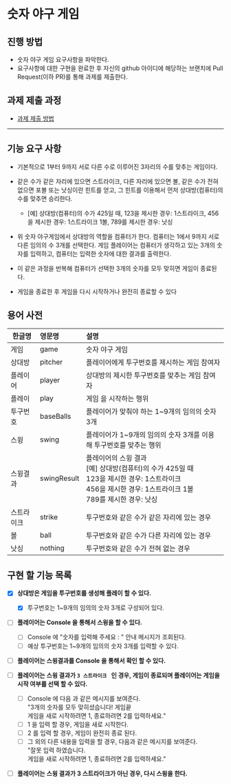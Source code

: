 # 숫자 야구 게임

## 진행 방법

* 숫자 야구 게임 요구사항을 파악한다.
* 요구사항에 대한 구현을 완료한 후 자신의 github 아이디에 해당하는 브랜치에 Pull Request(이하 PR)를 통해 과제를 제출한다.

## 과제 제출 과정

* [과제 제출 방법](https://github.com/next-step/nextstep-docs/tree/master/precourse)

---

## 기능 요구 사항

* 기본적으로 1부터 9까지 서로 다른 수로 이루어진 3자리의 수를 맞추는 게임이다.

* 같은 수가 같은 자리에 있으면 스트라이크, 다른 자리에 있으면 볼, 같은 수가 전혀 없으면 포볼 또는 낫싱이란 힌트를 얻고, 그 힌트를 이용해서 먼저 상대방(컴퓨터)의 수를 맞추면 승리한다.

    * [예] 상대방(컴퓨터)의 수가 425일 때, 123을 제시한 경우: 1스트라이크, 456을 제시한 경우: 1스트라이크 1볼, 789를 제시한 경우: 낫싱

* 위 숫자 야구게임에서 상대방의 역할을 컴퓨터가 한다. 컴퓨터는 1에서 9까지 서로 다른 임의의 수 3개를 선택한다. 게임 플레이어는 컴퓨터가 생각하고 있는 3개의 숫자를 입력하고, 컴퓨터는 입력한 숫자에 대한
  결과를 출력한다.

* 이 같은 과정을 반복해 컴퓨터가 선택한 3개의 숫자를 모두 맞히면 게임이 종료된다.

* 게임을 종료한 후 게임을 다시 시작하거나 완전히 종료할 수 있다

## 용어 사전

| 한글명 | 영문명 | 설명 |
| ---------- | :--------- | :---------- |
| 게임 | game | 숫자 야구 게임 |
| 상대방 | pitcher | 플레이어에게 투구번호를 제시하는 게임 참여자  |
| 플레이어 | player | 상대방의 제시한 투구번호를 맞추는 게임 참여자 |
| 플레이 | play | 게임 을 시작하는 행위 |
| 투구번호 | baseBalls | 플레이어가 맞춰야 하는 1~9개의 임의의 숫자 3개 |
| 스윙 | swing | 플레이어가 1~9개의 임의의 숫자 3개를 이용해 투구번호를 맞추는 행위 |
| 스윙결과 | swingResult | 플레이어의 스윙 결과 <br/> [예] 상대방(컴퓨터)의 수가 425일 때<br/> 123을 제시한 경우: 1스트라이크<br/>  456을 제시한 경우: 1스트라이크 1볼<br/> 789를 제시한 경우: 낫싱 |
| 스트라이크 | strike | 투구번호와 같은 수가 같은 자리에 있는 경우 |
| 볼 | ball | 투구번호와 같은 수가 다른 자리에 있는 경우 |
| 낫싱 | nothing | 투구번호와 같은 수가 전혀 없는 경우 |

## 구현 할 기능 목록

- [x] **상대방은 게임을 투구번호를 생성해 플레이 할 수 있다.**
    - [x] 투구번호는 1~9개의 임의의 숫자 3개로 구성되어 있다.
- [ ] **플레이어는 Console 을 통해서 스윙을 할 수 있다.**
    - [ ] Console 에 "숫자를 입력해 주세요 : " 안내 메시지가 조회된다.
    - [ ] 예상 투구번호는 1~9개의 임의의 숫자 3개를 입력할 수 있다.
- [ ] **플레이어는 스윙결과를 Console 을 통해서 확인 할 수 있다.**
- [ ] **플레이어는 스윙 결과가 `3 스트라이크 ` 인 경우, 게임이 종료되며 플레이어는 게임을 시작 여부를 선택 할 수 있다.**
    - [ ] Console 에 다음 과 같은 메시지를 보여준다. <br>
      "3개의 숫자를 모두 맞히셨습니다! 게임끝 <br>
      게임을 새로 시작하려면 1, 종료하려면 2를 입력하세요."
    - [ ] 1 을 입력 할 경우, 게임을 새로 시작한다. <br/>
    - [ ] 2 를 입력 할 경우, 게임이 완전히 종료 된다.
    - [ ] 그 외의 다른 내용을 입력을 할 경우, 다음과 같은 메시지를 보여준다. <br>
      "잘못 입력 하였습니다. <br>
      게임을 새로 시작하려면 1, 종료하려면 2를 입력하세요."
- [ ] **플레이어는 스윙 결과가 3 스트라이크가 아닌 경우, 다시 스윙을 한다.**

